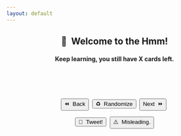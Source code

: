```yaml
---
layout: default
---
```

<meta name="twitter:card" content="summary" />
<meta name="twitter:site" content="{{ page.title }}" />
<meta name="twitter:title" content="{{ page.title }}" />
<meta name="twitter:image" content="{{ page.title_image }}" />

<script src="https://ajax.googleapis.com/ajax/libs/jquery/3.5.1/jquery.min.js"></script>
<script src="js/random_quote.js"></script>

<center>
<h2>💬&nbsp;&nbsp;Welcome to the Hmm!</h2>
<h4 id = "id_subtitle" >Keep learning, you still have X cards left.</h4>
<p style="margin-bottom:32px;"></p>


<div class="card">
<h1 id = "id_emoji"/><h2 id = "id_title"/>
<h4 id = "id_text"/>
<br>
<h5 id = "id_topic"/>
</div>

<p style="margin:28px;"></p>

<button type = "button" id = "button_previous" onClick="previousItem();">⏪&nbsp;&nbsp;Back</button>&nbsp;
<button type = "button" id = "button" onClick="window.location.reload();">♻️&nbsp;&nbsp;Randomize</button>&nbsp;
<button type = "button" id = "button_next" onClick="nextItem();">Next&nbsp;&nbsp;⏩</button>&nbsp;
<p style="margin:10px;"></p>

<button type = "button" id = "button_tweet" onClick="generateTweet();">🦆&nbsp;&nbsp;Tweet!</button>&nbsp;
<button type = "button" id = "button_report" onClick="reportIssue();">⚠️&nbsp;&nbsp;Misleading.</button>
</center>
